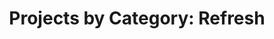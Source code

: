 ---
heading: "Category - Refresh"
title: "Projects by Category: Refresh"
description: "Category: Refresh"
---